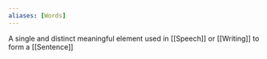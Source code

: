 ```yaml
---
aliases: [Words]
---
```


A single and distinct meaningful element used in [[Speech]] or [[Writing]] to form a [[Sentence]]
